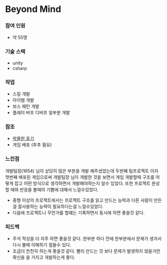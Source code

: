 # Beyond Mind

### 참여 인원
- 약 55명

### 기술 스택
- unity
- csharp

### 작업
- 스킬 개발
- 아이탬 개발
- 보스 패턴 개발
- 플레이 버프 디버프 일부분 개발


### 참조
- [왁물원 후기](https://cafe.naver.com/steamindiegame/17587888)
- 게임 배포 (후추 필요)


### 느낀점
개발팀장(1654) 님이 상당히 많은 부분을 개발 해주셨었는데 두번쨰 팀프로젝트 이자 첫번쨰 배포된 게임으로써
개발팀장 님이 개발한 것을 보면서 게임 개발할때 구조를 어떻게 잡고 어떤 방식으로 생각하면서 개발해야하는지 알수 있었다.
또한 프로젝트 완성할 때와 반응을 볼때의 기쁨에 대해서 느낄수있었다.
- 중형 이상의 프로잭트에서는 프로젝트 구조를 읽고 만드는 능력과 다른 사람이 만든걸 잘사용하는 능력이 필요하다는걸 느낄수있었다.
- 다음에 프로젝트나 무언가를 할떄는 기록하면서 동시에 하면 좋을것 같다.

### 피드백
- 주석 작성을 더 자주 하면 좋을것 같다. 한부분 하다 전에 한부분에서 문제가 생겨서 다시 볼때 이해하기 힘들수 있다.
- 조금더 천천히 하는게 좋을것 같다. 빨리 만드는 것 보다 문제가 발생하지 않을거란 확신을 을 가지고 개발하는게 좋다.

